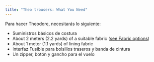 ```yaml
---
title: "Theo trousers: What You Need"
---
```


Para hacer Theodore, necesitarás lo siguiente:

- Suministros básicos de costura
- About 2 meters (2.2 yards) of a suitable fabric ([see Fabric options](/docs/patterns/theo/fabric))
- About 1 meter (1.1 yards) of lining fabric
- Interfaz Fusible para bolsillos traseros y banda de cintura
- Un zipper, botón y gancho para el vuelo
